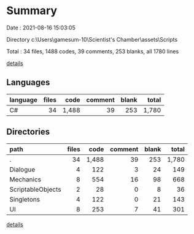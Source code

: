 # Summary

Date : 2021-08-16 15:03:05

Directory c:\Users\gamesum-10\Scientist's Chamber\assets\Scripts

Total : 34 files,  1488 codes, 39 comments, 253 blanks, all 1780 lines

[details](details.md)

## Languages
| language | files | code | comment | blank | total |
| :--- | ---: | ---: | ---: | ---: | ---: |
| C# | 34 | 1,488 | 39 | 253 | 1,780 |

## Directories
| path | files | code | comment | blank | total |
| :--- | ---: | ---: | ---: | ---: | ---: |
| . | 34 | 1,488 | 39 | 253 | 1,780 |
| Dialogue | 4 | 122 | 3 | 24 | 149 |
| Mechanics | 8 | 554 | 16 | 98 | 668 |
| ScriptableObjects | 2 | 28 | 0 | 8 | 36 |
| Singletons | 4 | 122 | 0 | 21 | 143 |
| UI | 8 | 253 | 7 | 41 | 301 |

[details](details.md)